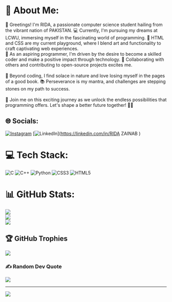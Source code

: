 # 💫 About Me:
👋 Greetings! I'm RIDA, a passionate computer science student hailing from the vibrant nation of PAKISTAN. 💻 Currently, I'm pursuing my dreams at LCWU, immersing myself in the fascinating world of programming. 🌟 HTML and CSS are my current playground, where I blend art and functionality to craft captivating web experiences.<br>🌟 As an aspiring programmer, I'm driven by the desire to become a skilled coder and make a positive impact through technology. 🚀 Collaborating with others and contributing to open-source projects excites me.<br><br>🌱 Beyond coding, I find solace in nature and love losing myself in the pages of a good book. 📚 Perseverance is my mantra, and challenges are stepping stones on my path to success.<br><br>🌈 Join me on this exciting journey as we unlock the endless possibilities that programming offers. Let's shape a better future together! 💪💡


## 🌐 Socials:
[![Instagram](https://img.shields.io/badge/Instagram-%23E4405F.svg?logo=Instagram&logoColor=white)](https://instagram.com/zainab_rida.24) [![LinkedIn](https://img.shields.io/badge/LinkedIn-%230077B5.svg?logo=linkedin&logoColor=white)](https://linkedin.com/in/RIDA ZAINAB ) 

# 💻 Tech Stack:
![C](https://img.shields.io/badge/c-%2300599C.svg?style=flat-square&logo=c&logoColor=white) ![C++](https://img.shields.io/badge/c++-%2300599C.svg?style=flat-square&logo=c%2B%2B&logoColor=white) ![Python](https://img.shields.io/badge/python-3670A0?style=flat-square&logo=python&logoColor=ffdd54) ![CSS3](https://img.shields.io/badge/css3-%231572B6.svg?style=flat-square&logo=css3&logoColor=white) ![HTML5](https://img.shields.io/badge/html5-%23E34F26.svg?style=flat-square&logo=html5&logoColor=white)
# 📊 GitHub Stats:
![](https://github-readme-stats.vercel.app/api?username=RIDA-4All&theme=radical&hide_border=false&include_all_commits=true&count_private=false)<br/>
![](https://github-readme-streak-stats.herokuapp.com/?user=RIDA-4All&theme=radical&hide_border=false)<br/>
![](https://github-readme-stats.vercel.app/api/top-langs/?username=RIDA-4All&theme=radical&hide_border=false&include_all_commits=true&count_private=false&layout=compact)

## 🏆 GitHub Trophies
![](https://github-profile-trophy.vercel.app/?username=RIDA-4All&theme=radical&no-frame=false&no-bg=false&margin-w=4)

### ✍️ Random Dev Quote
![](https://quotes-github-readme.vercel.app/api?type=horizontal&theme=radical)

---
[![](https://visitcount.itsvg.in/api?id=RIDA-4All&icon=5&color=4)](https://visitcount.itsvg.in)

<!-- Proudly created with GPRM ( https://gprm.itsvg.in ) -->
